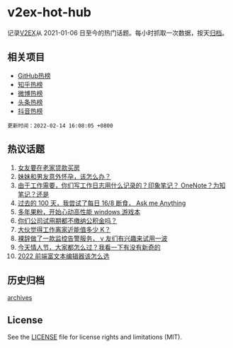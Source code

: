 # v2ex-hot-hub

 记录[V2EX](https://www.v2ex.com/)从 2021-01-06 日至今的热门话题。每小时抓取一次数据，按天[归档](archives)。
 
 ## 相关项目

- [GitHub热榜](https://github.com/lonnyzhang423/github-hot-hub)
- [知乎热榜](https://github.com/lonnyzhang423/zhihu-hot-hub)
- [微博热榜](https://github.com/lonnyzhang423/weibo-hot-hub)
- [头条热榜](https://github.com/lonnyzhang423/toutiao-hot-hub)
- [抖音热榜](https://github.com/lonnyzhang423/douyin-hot-hub)


 `更新时间：2022-02-14 16:08:05 +0800`

## 热议话题

1. [女友要在老家贷款买房](https://www.v2ex.com/t/833660)
1. [妹妹和男友意外怀孕，该怎么办？](https://www.v2ex.com/t/833746)
1. [由于工作需要，你们写工作日志用什么记录的？印象笔记？ OneNote？为知笔记？还是](https://www.v2ex.com/t/833644)
1. [过去的 100 天，我尝试了每日 16/8 断食， Ask me Anything](https://www.v2ex.com/t/833554)
1. [多年果粉，开始心动高性能 windows 游戏本](https://www.v2ex.com/t/833605)
1. [你们公司试用期都不缴纳公积金吗？](https://www.v2ex.com/t/833655)
1. [大伙觉得工作离家近能值多少 K？](https://www.v2ex.com/t/833658)
1. [裸辞做了一款监控告警服务， v 友们有兴趣来试用一波](https://www.v2ex.com/t/833616)
1. [今天情人节，大家都怎么过？我看一下有没有新奇的](https://www.v2ex.com/t/833648)
1. [2022 前端富文本编辑器该怎么选](https://www.v2ex.com/t/833656)

## 历史归档

[archives](archives)

## License

See the [LICENSE](LICENSE) file for license rights and limitations (MIT).
